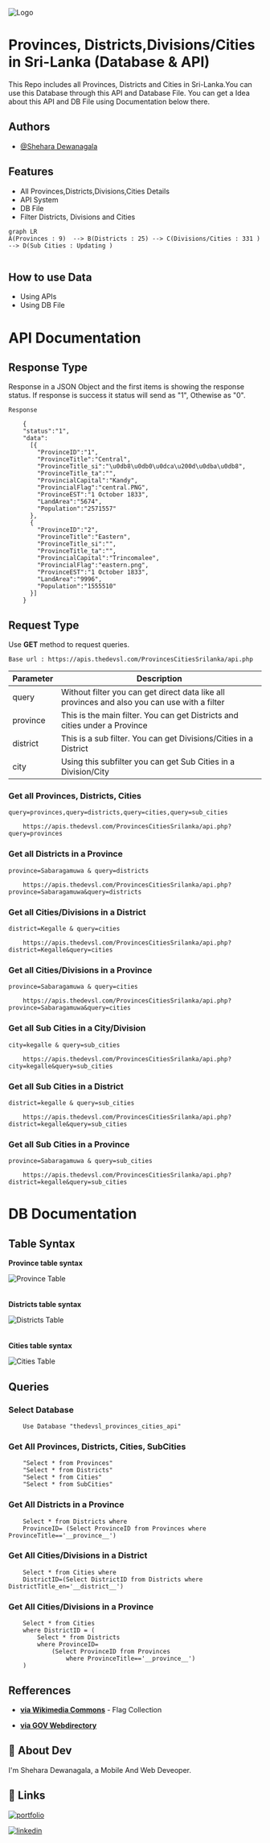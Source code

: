 

![Logo](https://apis.thedevsl.com/ProvincesCitiesSrilanka/assests/logo.png)


# Provinces, Districts,Divisions/Cities in Sri-Lanka (Database & API)

This Repo includes all Provinces, Districts and Cities in Sri-Lanka.You can use this Database through this API and Database File. You can get a Idea about this API and DB File using Documentation below there.


## Authors

- [@Shehara Dewanagala](https://www.github.com/shendew)


## Features

- All Provinces,Districts,Divisions,Cities Details
- API System
- DB File
- Filter Districts, Divisions and Cities

```mermaid
graph LR
A(Provinces : 9)  --> B(Districts : 25) --> C(Divisions/Cities : 331 ) --> D(Sub Cities : Updating )


```

## How to use Data
* Using APIs
* Using DB File


#                        API Documentation

## Response Type
Response in a JSON Object and the first items is showing the response status. If response is success it status will send as "1", Othewise as "0".


```
Response

    {
    "status":"1",
    "data":
      [{
        "ProvinceID":"1",
        "ProvinceTitle":"Central",
        "ProvinceTitle_si":"\u0db8\u0db0\u0dca\u200d\u0dba\u0db8",
        "ProvinceTitle_ta":"",
        "ProvincialCapital":"Kandy",
        "ProvincialFlag":"central.PNG",
        "ProvinceEST":"1 October 1833",
        "LandArea":"5674",
        "Population":"2571557"
      },
      {
        "ProvinceID":"2",
        "ProvinceTitle":"Eastern",
        "ProvinceTitle_si":"",
        "ProvinceTitle_ta":"",
        "ProvincialCapital":"Trincomalee",
        "ProvincialFlag":"eastern.png",
        "ProvinceEST":"1 October 1833",
        "LandArea":"9996",
        "Population":"1555510"
      }]
    }

```

## Request Type
Use **GET** method to request queries.

```
Base url : https://apis.thedevsl.com/ProvincesCitiesSrilanka/api.php
```


| Parameter | Description |
| ------ | ----------- |
| query   | Without filter you can get direct data like all provinces and also you can use with a filter |
| province | This is the main filter. You can get Districts and cities under a Province |
| district | This is a sub filter. You can get Divisions/Cities in a District |
| city | Using this subfilter you can get Sub Cities in a Division/City|



### Get all Provinces, Districts, Cities

```
query=provinces,query=districts,query=cities,query=sub_cities

    https://apis.thedevsl.com/ProvincesCitiesSrilanka/api.php?query=provinces
```

### Get all Districts in a Province

```
province=Sabaragamuwa & query=districts

    https://apis.thedevsl.com/ProvincesCitiesSrilanka/api.php?province=Sabaragamuwa&query=districts
```

### Get all Cities/Divisions in a District

```
district=Kegalle & query=cities

    https://apis.thedevsl.com/ProvincesCitiesSrilanka/api.php?district=Kegalle&query=cities
```

### Get all Cities/Divisions in a Province

```
province=Sabaragamuwa & query=cities

    https://apis.thedevsl.com/ProvincesCitiesSrilanka/api.php?province=Sabaragamuwa&query=cities
```

### Get all Sub Cities in a City/Division

```
city=kegalle & query=sub_cities

    https://apis.thedevsl.com/ProvincesCitiesSrilanka/api.php?city=kegalle&query=sub_cities
```

### Get all Sub Cities in a District

```
district=kegalle & query=sub_cities

    https://apis.thedevsl.com/ProvincesCitiesSrilanka/api.php?district=kegalle&query=sub_cities
```

### Get all Sub Cities in a Province

```
province=Sabaragamuwa & query=sub_cities

    https://apis.thedevsl.com/ProvincesCitiesSrilanka/api.php?district=kegalle&query=sub_cities
```



# DB Documentation

## Table Syntax 

**Province table syntax**

![Province Table](https://apis.thedevsl.com/ProvincesCitiesSrilanka/assests/tb_province.png)
\
\
\
**Districts table syntax**

![Districts Table](https://apis.thedevsl.com/ProvincesCitiesSrilanka/assests/tb_disct.png)
\
\
\
**Cities table syntax**

![Cities Table](https://apis.thedevsl.com/ProvincesCitiesSrilanka/assests/cities.png)


## Queries

### Select Database
```
    Use Database "thedevsl_provinces_cities_api"
```

### Get All Provinces, Districts, Cities, SubCities
```
    "Select * from Provinces"
    "Select * from Districts"
    "Select * from Cities"
    "Select * from SubCities"
```


### Get All Districts in a Province
```
    Select * from Districts where 
    ProvinceID= (Select ProvinceID from Provinces where ProvinceTitle=='__province__')
```

### Get All Cities/Divisions in a District
```
    Select * from Cities where 
    DistrictID=(Select DistrictID from Districts where DistrictTitle_en='__district__')
```

### Get All Cities/Divisions in a Province
```
    Select * from Cities 
    where DistrictID = (
        Select * from Districts 
        where ProvinceID=
            (Select ProvinceID from Provinces 
                where ProvinceTitle=='__province__')
    )
```
## Refferences

- __[via Wikimedia Commons](https://commons.wikimedia.org/wiki/Category:Flags_of_provinces_of_Sri_Lanka)__ - Flag Collection

- __[via GOV Webdirectory](https://www.gov.lk/webdirectory/provincialcouncils?)__ 


## 🚀 About Dev
I'm Shehara Dewanagala, a Mobile And Web Deveoper.


## 🔗 Links
[![portfolio](https://img.shields.io/badge/my_portfolio-000?style=for-the-badge&logo=ko-fi&logoColor=white)](https://thedevsl.com/)

[![linkedin](https://img.shields.io/badge/linkedin-0A66C2?style=for-the-badge&logo=linkedin&logoColor=white)](https://www.linkedin.com/in/shehara-dewanagala-287857189/)



